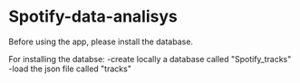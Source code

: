 # Spotify-data-analisys
Before using the app, please install the database.

For installing the databse:
-create locally a database called "Spotify_tracks"
-load the json file called "tracks"
